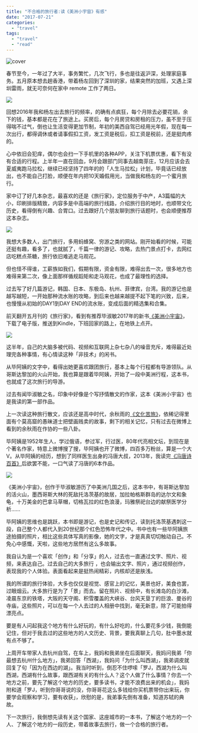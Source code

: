 ```yaml
---
title: "不合格的旅行者:读《美洲小宇宙》有感"
date: "2017-07-21"
categories: 
  - "travel"
tags: 
  - "travel"
  - "read"
---
```


![cover](https://static.is26.com/vogue/usa.png)

春节至今，一年过了大半，事务繁忙，几次飞行，多也是往返沪深，处理家庭事务。五月原本想去趟香港，带着杨左回到了深圳的家，结果突然的加班，又遇上深圳雷雨，就无可奈何在家中 remote 工作了两日。

![](https://static.is26.com/vogue/shenzhen.jpg)

回想2016年我和杨左出去旅行的频率，的确有点疯狂，每个月除去必要花销，余下的钱，基本都是花在了旅途上。买房后，每个月房贷和房租的压力，虽不至于压得喘不过气，倒也让生活变得更加节制，年初的美西自驾已经用光年假，现在每一次出行，都得调休或者请事假扣工资，发工资是税后，扣工资是税前，还是挺肉疼的。

心中依旧会犯痒，偶尔也会扫一下手机里的各种APP，关注下机票优惠，看下有没有合适的行程。上半年一直在回血，9月会跟部门同事去越南芽庄，12月应该会去夏威夷跑马拉松，继续已经坚持了四年的的「人生马拉松」计划，毕竟话已经放出，也不能自己打脸，顺便在年内把10天婚假用光，当做我和杨左的一个蜜月旅行。

家中订了好几本杂志，最喜欢的还是《旅行家》，定位服务于中产，A3篇幅的大小，印刷排版精致，内容多是中高端的旅行线路，介绍旅行目的地时，也顺带文化历史，看得倒有兴趣、合胃口。过去跟好几个朋友聊到旅行话题时，也会顺便推荐这本杂志。

![](https://static.is26.com/vogue/read2.jpg)

我想大多数人，出门旅行，多用蚂蜂窝、穷游之类的网站。刚开始看的时候，可能还挺有趣，看多了，也就腻了，千篇一律的游记、攻略，去热门景点打卡，去网红店吃糕点茶糖，旅行依旧难逃走马观花。

但也怪不得谁，工薪族如我们，假期有限，资金有限，难得出去一次，很多地方也难得来第二次，像上面那样循规蹈矩和走马观花，也成了最理性的选择。

过去写了好几篇游记，韩国、日本、东极岛、杭州、菲律宾，台湾。我的游记也是越写越短，一开始那种流水账的攻略，到后来也越来越提不起下笔的兴致，后来，也慢慢从初始的DAY1到DAY END的流水账，变成后面的精选集和合集。

前天翻开五月刊的《旅行家》，看到有推荐毕淑敏2017年的新书[《美洲小宇宙》](https://book.douban.com/subject/26948175/)，下载了电子版，推送到Kindle，下班回家的路上，在地铁上点开。

![](https://static.is26.com/vogue/usa.png)

这半年，自己的大脑多被代码、视频和互联网上杂七杂八的噪音充斥，难得最近处理完各种事情，有心情读这种「非技术」的闲书。

从毕阿姨的文字中，看得出她更喜欢跟团旅行，基本上每个行程都有导游领队。从哥斯达黎加的火山开始，我也算是跟着毕阿姨，开始了一段中美洲行程，这本书，也就成了这次旅行的导游。

过去有闻毕淑敏之名，印象中好像是个写抒情散文的作家，这本《美洲小宇宙》也是我读的第一部作品。

上一次读这种旅行散文，应该还是高中时代，余秋雨的[《文化苦旅》](https://book.douban.com/subject/1050339/)，依稀记得里面有个莫高窟的愚昧道士把壁画贱卖的故事，剩下的相关记忆，只有过去在微博上看到的余秋雨在作协的一些八卦。

毕阿姨是1952年生人，学过俄语，参过军，行过医，80年代亮相文坛，到现在是个著名作家，特意上微博搜了搜，毕阿姨也开了微博，四百多万粉丝，算是一个大V。从毕阿姨的经历，想到了同样医生出身的冯唐大叔，2013年，我读完[《冯唐诗百首》](https://book.douban.com/subject/7056912/)后欲罢不能，一口气读了冯唐的6本作品。

![](https://static.is26.com/wp-image/2013/08/kindle-read-1024x682.jpg)

《美洲小宇宙》，创作于毕淑敏游历了中美洲几国之后，这本书中，有哥斯达黎加的活火山，墨西哥斯大林的死敌托洛茨基的故居，加拉帕格斯群岛的达尔文和象龟，十万美金的巴拿马草帽，切格瓦拉的红色浪漫，玛雅祭祀台边的献祭医学分析……

毕阿姨的思维也是跳跃，本书即是游记，也是史记和传记，读到托洛茨基遇刺这一段，自己整个人都代入到20世纪那个红色恐怖年代之中。书中也有一些毕阿姨旅途拍摄的照片，相比这些具体写真的影像，她的文字，才是真真切切触动自己。不免心中感慨，天啦，这些地方居然有这么多故事。

我自认为是一个喜欢「创作」和「分享」的人，过去也一直通过文字、照片、视频，来表达自己。过去自己的大多旅行 ，也会输出文字、照片，通过视频创作，表现我的个人体验。表面看起来是挺热闹精彩，内核却还是肤浅。

我的所谓的旅行体验，大多也仅仅是视觉、感官上的记忆，美景也好，美食也罢，过眼烟云。大多旅行是为了「景」而去。留在照片、视频中，有长滩岛的白沙滩，凌晨东京的铁塔，大阪的天守阁、积雪覆盖的大峡谷、台风天垦丁的巨浪、曼谷的寺庙，这些照片，可以在每一个人去过的人相册中找到，毫无新意，除了可能拍得漂亮点。

要是有人问起我这个地方有什么好玩的，有什么好吃的，什么要花多少钱，我倒能记住，但对于我去过的这些地方的人文历史、背景，要我真聊上几句，肚中墨水就有点不够了。

上周开车带家人去杭州自驾，在车上，我妈和我弟坐在后面聊天，我妈问我弟「你最想去杭州什么地方」，我弟回答「西湖」，我妈问「为什么叫西湖」，我弟调皮就回复了句「因为在西边的湖」。我当时听到，倒忍不住啰嗦「罗J，西湖为什么叫西湖，西湖有什么故事，跟西湖有关的有什么人？这个人做了什么事情？你去一个地方之前，要先了解这个地方的历史，要多读书，才能不浪费出来的机会」，我妈附和道「罗J，听到你哥哥说的没，你哥哥花这么多钱给你买机票带你出来玩，你要学会观察和学习，要有收获」，欣慰的是，我弟事先倒有准备，知道苏轼的典故。

下一次旅行，我倒想先读有关这个国家、这座城市的一本书，了解这个地方的一个人、了解这个地方的一段历史，带着故事去旅行，做一个合格的旅行者。
